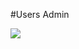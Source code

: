 #Users Admin

![](https://api.visitorbadge.io/api/VisitorHit?user=jmanueltorress&repo=v2.0.RegistroUsers&countColor=%237B1E7A)
